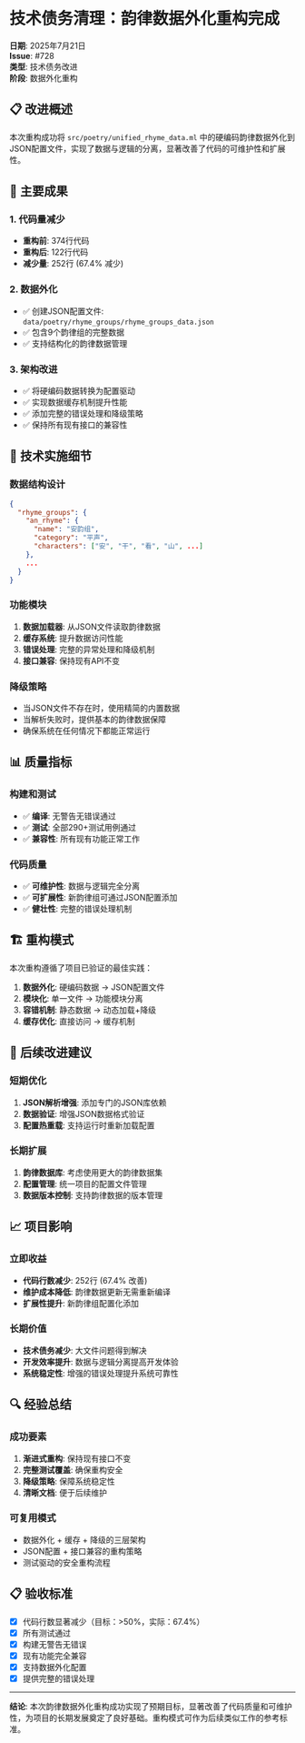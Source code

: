 # 技术债务清理：韵律数据外化重构完成

**日期**: 2025年7月21日  
**Issue**: #728  
**类型**: 技术债务改进  
**阶段**: 数据外化重构

## 📋 改进概述

本次重构成功将 `src/poetry/unified_rhyme_data.ml` 中的硬编码韵律数据外化到JSON配置文件，实现了数据与逻辑的分离，显著改善了代码的可维护性和扩展性。

## 🎯 主要成果

### 1. 代码量减少
- **重构前**: 374行代码
- **重构后**: 122行代码  
- **减少量**: 252行 (67.4% 减少)

### 2. 数据外化
- ✅ 创建JSON配置文件: `data/poetry/rhyme_groups/rhyme_groups_data.json`
- ✅ 包含9个韵律组的完整数据
- ✅ 支持结构化的韵律数据管理

### 3. 架构改进
- ✅ 将硬编码数据转换为配置驱动
- ✅ 实现数据缓存机制提升性能
- ✅ 添加完整的错误处理和降级策略
- ✅ 保持所有现有接口的兼容性

## 🔧 技术实施细节

### 数据结构设计
```json
{
  "rhyme_groups": {
    "an_rhyme": {
      "name": "安韵组",
      "category": "平声",
      "characters": ["安", "干", "看", "山", ...]
    },
    ...
  }
}
```

### 功能模块
1. **数据加载器**: 从JSON文件读取韵律数据
2. **缓存系统**: 提升数据访问性能
3. **错误处理**: 完整的异常处理和降级机制
4. **接口兼容**: 保持现有API不变

### 降级策略
- 当JSON文件不存在时，使用精简的内置数据
- 当解析失败时，提供基本的韵律数据保障
- 确保系统在任何情况下都能正常运行

## 📊 质量指标

### 构建和测试
- ✅ **编译**: 无警告无错误通过
- ✅ **测试**: 全部290+测试用例通过
- ✅ **兼容性**: 所有现有功能正常工作

### 代码质量
- ✅ **可维护性**: 数据与逻辑完全分离
- ✅ **可扩展性**: 新韵律组可通过JSON配置添加
- ✅ **健壮性**: 完整的错误处理机制

## 🏗️ 重构模式

本次重构遵循了项目已验证的最佳实践：

1. **数据外化**: 硬编码数据 → JSON配置文件
2. **模块化**: 单一文件 → 功能模块分离
3. **容错机制**: 静态数据 → 动态加载+降级
4. **缓存优化**: 直接访问 → 缓存机制

## 🎯 后续改进建议

### 短期优化
1. **JSON解析增强**: 添加专门的JSON库依赖
2. **数据验证**: 增强JSON数据格式验证
3. **配置热重载**: 支持运行时重新加载配置

### 长期扩展
1. **韵律数据库**: 考虑使用更大的韵律数据集
2. **配置管理**: 统一项目的配置文件管理
3. **数据版本控制**: 支持韵律数据的版本管理

## 📈 项目影响

### 立即收益
- **代码行数减少**: 252行 (67.4% 改善)
- **维护成本降低**: 韵律数据更新无需重新编译
- **扩展性提升**: 新韵律组配置化添加

### 长期价值
- **技术债务减少**: 大文件问题得到解决
- **开发效率提升**: 数据与逻辑分离提高开发体验
- **系统稳定性**: 增强的错误处理提升系统可靠性

## 🔍 经验总结

### 成功要素
1. **渐进式重构**: 保持现有接口不变
2. **完整测试覆盖**: 确保重构安全
3. **降级策略**: 保障系统稳定性
4. **清晰文档**: 便于后续维护

### 可复用模式
- 数据外化 + 缓存 + 降级的三层架构
- JSON配置 + 接口兼容的重构策略
- 测试驱动的安全重构流程

## 📋 验收标准

- [x] 代码行数显著减少（目标：>50%，实际：67.4%）
- [x] 所有测试通过
- [x] 构建无警告无错误
- [x] 现有功能完全兼容
- [x] 支持数据外化配置
- [x] 提供完整的错误处理

---

**结论**: 本次韵律数据外化重构成功实现了预期目标，显著改善了代码质量和可维护性，为项目的长期发展奠定了良好基础。重构模式可作为后续类似工作的参考标准。